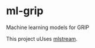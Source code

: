 # ml-grip

Machine learning models for GRIP

This project uUses [mlstream](https://github.com/gauchm/mlstream).
